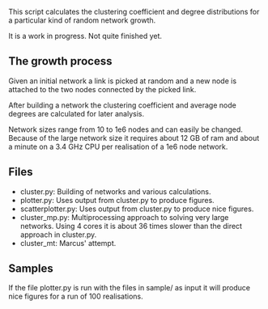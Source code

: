 This script calculates the clustering coefficient and degree distributions for a
particular kind of random network growth.

It is a work in progress. Not quite finished yet.

The growth process
------------------
Given an initial network a link is picked at random and a new node is attached to the two
nodes connected by the picked link.

After building a network the clustering coefficient and average node degrees are
calculated for later analysis.

Network sizes range from 10 to 1e6 nodes and can easily be changed. Because of the large
network size it requires about 12 GB of ram and about a minute on a 3.4 GHz CPU per
realisation of a 1e6 node network.

Files
-----
- cluster.py: Building of networks and various calculations.
- plotter.py: Uses output from cluster.py to produce figures.
- scatterplotter.py: Uses output from cluster.py to produce nice figures.
- cluster_mp.py: Multiprocessing approach to solving very large networks. Using 4 cores it is about 36 times slower than the direct approach in cluster.py.
- cluster_mt: Marcus' attempt.

Samples
-------
If the file plotter.py is run with the files in sample/ as input it will
produce nice figures for a run of 100 realisations.
